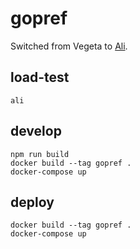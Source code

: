 # gopref

Switched from Vegeta to [Ali](https://github.com/nakabonne/ali).

## load-test

```
ali
```

## develop

```
npm run build
docker build --tag gopref .
docker-compose up
```

## deploy

```
docker build --tag gopref .
docker-compose up
```
